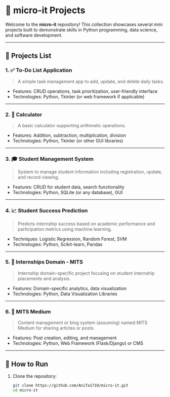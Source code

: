 # 🧠 micro-it Projects

Welcome to the **micro-it** repository! This collection showcases several mini projects built to demonstrate skills in Python programming, data science, and software development.

---

## 📂 Projects List

### 1. ✅ To-Do List Application
> A simple task management app to add, update, and delete daily tasks.

- Features: CRUD operations, task prioritization, user-friendly interface  
- Technologies: Python, Tkinter (or web framework if applicable)

---

### 2. 🧮 Calculator
> A basic calculator supporting arithmetic operations.

- Features: Addition, subtraction, multiplication, division  
- Technologies: Python, Tkinter (or other GUI libraries)

---

### 3. 🎓 Student Management System
> System to manage student information including registration, update, and record viewing.

- Features: CRUD for student data, search functionality  
- Technologies: Python, SQLite (or any database), GUI

---

### 4. 📈 Student Success Prediction
> Predicts internship success based on academic performance and participation metrics using machine learning.

- Techniques: Logistic Regression, Random Forest, SVM  
- Technologies: Python, Scikit-learn, Pandas

---

### 5. 💼 Internships Domain - MITS
> Internship domain-specific project focusing on student internship placements and analysis.

- Features: Domain-specific analytics, data visualization  
- Technologies: Python, Data Visualization Libraries

---

### 6. 📰 MITS Medium
> Content management or blog system (assuming) named MITS Medium for sharing articles or posts.

- Features: Post creation, editing, and management  
- Technologies: Python, Web Framework (Flask/Django) or CMS

---

## 🚀 How to Run

1. Clone the repository:
   ```bash
   git clone https://github.com/Anifa1710/micro-it.git
   cd micro-it
   ```
